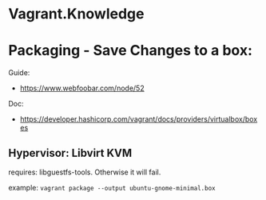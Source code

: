 # Vagrant.Knowledge

# Packaging - Save Changes to a box:
Guide:
- https://www.webfoobar.com/node/52

Doc:
- https://developer.hashicorp.com/vagrant/docs/providers/virtualbox/boxes

## Hypervisor: Libvirt KVM
requires: libguestfs-tools. Otherwise it will fail.

example:
```vagrant package --output ubuntu-gnome-minimal.box```
